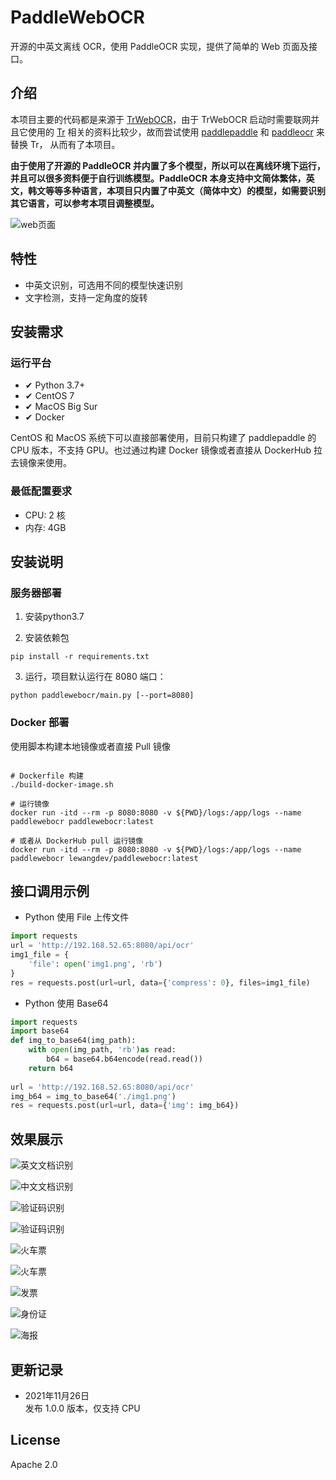 # PaddleWebOCR

开源的中英文离线 OCR，使用 PaddleOCR 实现，提供了简单的 Web 页面及接口。

## 介绍

本项目主要的代码都是来源于 [TrWebOCR](https://github.com/alisen39/TrWebOCR)，由于 TrWebOCR 启动时需要联网并且它使用的 [Tr](https://github.com/myhub/tr) 相关的资料比较少，故而尝试使用 [paddlepaddle](https://github.com/PaddlePaddle/Paddle) 和 [paddleocr](https://github.com/PaddlePaddle/PaddleOCR) 来替换 Tr， 从而有了本项目。


**由于使用了开源的 PaddleOCR 并内置了多个模型，所以可以在离线环境下运行，并且可以很多资料便于自行训练模型。PaddleOCR 本身支持中文简体繁体，英文，韩文等等多种语言，本项目只内置了中英文（简体中文）的模型，如需要识别其它语言，可以参考本项目调整模型。**


![web页面](https://github.com/lewangdev/PaddleWebOCR/blob/master/images/webui.png?raw=true)  


## 特性

* 中英文识别，可选用不同的模型快速识别
* 文字检测，支持一定角度的旋转  

## 安装需求  
 
### 运行平台  

* ✔ Python 3.7+  
* ✔ CentOS 7   
* ✔ MacOS Big Sur 
* ✔ Docker   

CentOS 和 MacOS 系统下可以直接部署使用，目前只构建了 paddlepaddle 的 CPU 版本，不支持 GPU。也过通过构建 Docker 镜像或者直接从 DockerHub 拉去镜像来使用。

### 最低配置要求  

* CPU:    2 核  
* 内存:    4GB  

## 安装说明  

### 服务器部署

1. 安装python3.7  
    
2. 安装依赖包  

``` shell script
pip install -r requirements.txt
```  

3. 运行，项目默认运行在 8080 端口：  

``` shell script
python paddlewebocr/main.py [--port=8080]
```

### Docker 部署  

使用脚本构建本地镜像或者直接 Pull 镜像  

```shell script

# Dockerfile 构建
./build-docker-image.sh

# 运行镜像
docker run -itd --rm -p 8080:8080 -v ${PWD}/logs:/app/logs --name paddlewebocr paddlewebocr:latest 
```  

```shell script
# 或者从 DockerHub pull 运行镜像
docker run -itd --rm -p 8080:8080 -v ${PWD}/logs:/app/logs --name paddlewebocr lewangdev/paddlewebocr:latest
```  
  

## 接口调用示例  

* Python 使用 File 上传文件  

``` python
import requests
url = 'http://192.168.52.65:8080/api/ocr'
img1_file = {
    'file': open('img1.png', 'rb')
}
res = requests.post(url=url, data={'compress': 0}, files=img1_file)
```  

* Python 使用 Base64  

``` python
import requests
import base64
def img_to_base64(img_path):
    with open(img_path, 'rb')as read:
        b64 = base64.b64encode(read.read())
    return b64
    
url = 'http://192.168.52.65:8080/api/ocr'
img_b64 = img_to_base64('./img1.png')
res = requests.post(url=url, data={'img': img_b64})
```

## 效果展示  

![英文文档识别](https://github.com/lewangdev/PaddleWebOCR/blob/master/images/doc-1.png?raw=true)  

![中文文档识别](https://github.com/lewangdev/PaddleWebOCR/blob/master/images/doc-2.png?raw=true)  

![验证码识别](https://github.com/lewangdev/PaddleWebOCR/blob/master/images/verifycode-1.png?raw=true)

![验证码识别](https://github.com/lewangdev/PaddleWebOCR/blob/master/images/verifycode-2.png?raw=true)

![火车票](https://github.com/lewangdev/PaddleWebOCR/blob/master/images/train-ticket-1.png?raw=true)

![火车票](https://github.com/lewangdev/PaddleWebOCR/blob/master/images/train-ticket-2.png?raw=true)

![发票](https://github.com/lewangdev/PaddleWebOCR/blob/master/images/fapiao-1.png?raw=true)

![身份证](https://github.com/lewangdev/PaddleWebOCR/blob/master/images/idcard-1.png?raw=true)

![海报](https://github.com/lewangdev/PaddleWebOCR/blob/master/images/haibao-1.png?raw=true)

## 更新记录  

* 2021年11月26日  
    发布 1.0.0 版本，仅支持 CPU

## License  

Apache 2.0
